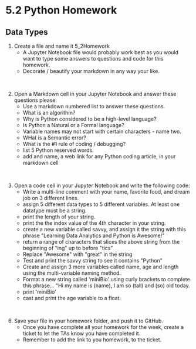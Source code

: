 # 5.2 Python Homework

## Data Types

1. Create a file and name it 5_2Homework
    - A Jupyter Notebook file would probably work best as you would want to type some answers to questions and code for this homework.
    - Decorate / beautify your markdown in any way your like.

<br>

2. Open a Markdown cell in your Jupyter Notebook and answer these questions please:
    - Use a markdown numbered list to answer these questions.
    - What is an algorithm?
    - Why is Python considered to be a high-level language?
    - Is Python a Natural or a Formal language?
    - Variable names may not start with certain characters - name two.
    - WHat is a Semantic error?
    - What is the #1 rule of coding / debugging?
    - list 5 Python reserved words.
    - add and name, a web link for any Python coding article, in your markdown cell

<br>

3. Open a code cell in your Jupyter Notebook and write the following code:
    - Write a multi-line comment with your name, favorite food, and dream job on 3 different lines.
    - assign 5 different data types to 5 different variables. At least one datatype must be a string.
    - print the length of your string.
    - print the the index value of the 4th character in your string.
    - create a new variable called savvy, and assign it the string with this phrase "Learning Data Analytics and Python is Awesome!"
    - return a range of characters that slices the above string from the beginning of  "ing" up to before "tics"
    - Replace "Awesome" with "great" in the string
    - Test and print the savvy string to see it contains "Python"
    - Create and assign 3 more variables called name, age and length using the multi-variable  naming method.
    - Format a new string called 'miniBio' using curly brackets to complete this phrase... "Hi my name is (name), I am so (tall) and (so) old today.
    - print 'miniBio'
    - cast and print the age variable to a float.

<br>

6. Save your file in your homework folder, and push it to GitHub.
    - Once you have complete all your homework for the week, create a ticket to let the TAs know you have completed it.
    - Remember to add the link to you homework, to the ticket.
